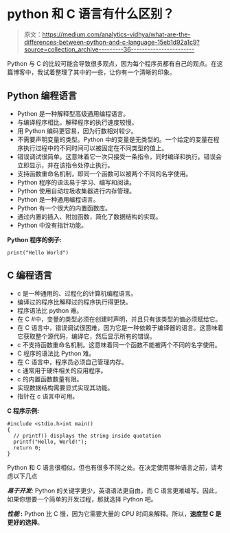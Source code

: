 # python 和 C 语言有什么区别？

> 原文：<https://medium.com/analytics-vidhya/what-are-the-differences-between-python-and-c-language-15eb1d92a1c9?source=collection_archive---------36----------------------->

Python 与 C 的比较可能会导致很多观点，因为每个程序员都有自己的观点。在这篇博客中，我试着整理了其中的一些，让你有一个清晰的印象。

## **Python 编程语言**

*   Python 是一种解释型高级通用编程语言。
*   与编译程序相比，解释程序的执行速度较慢。
*   用 Python 编码更容易，因为行数相对较少。
*   不需要声明变量的类型。Python 中的变量是无类型的。一个给定的变量在程序执行过程中的不同时间可以被固定在不同类型的值上。
*   错误调试很简单。这意味着它一次只接受一条指令，同时编译和执行。错误会立即显示，并在该指令处停止执行。
*   支持函数重命名机制，即同一个函数可以被两个不同的名字使用。
*   Python 程序的语法易于学习、编写和阅读。
*   Python 使用自动垃圾收集器进行内存管理。
*   Python 是一种通用编程语言。
*   Python 有一个很大的内置函数库。
*   通过内置的插入、附加函数，简化了数据结构的实现。
*   Python 中没有指针功能。

**Python 程序的例子:**

```
print("Hello World")
```

## **C 编程语言**

*   c 是一种通用的、过程化的计算机编程语言。
*   编译过的程序比解释过的程序执行得更快。
*   程序语法比 python 难。
*   在 C #中，变量的类型必须在创建时声明，并且只有该类型的值必须赋给它。
*   在 C 语言中，错误调试很困难，因为它是一种依赖于编译器的语言。这意味着它获取整个源代码，编译它，然后显示所有的错误。
*   c 不支持函数重命名机制。这意味着同一个函数不能被两个不同的名字使用。
*   C 程序的语法比 Python 难。
*   在 C 语言中，程序员必须自己管理内存。
*   c 通常用于硬件相关的应用程序。
*   c 的内置函数数量有限。
*   实现数据结构需要显式实现其功能。
*   指针在 c 语言中可用。

**C 程序示例:**

```
#include <stdio.h>int main()
{
  // printf() displays the string inside quotation
  printf("Hello, World!");
  return 0;
}
```

Python 和 C 语言很相似，但也有很多不同之处。在决定使用哪种语言之前，请考虑以下几点

***易于开发:*** Python 的关键字更少，英语语法更自由，而 C 语言更难编写。因此，如果你想要一个简单的开发过程，那就选择 Python 吧。

***性能* :** Python 比 C 慢，因为它需要大量的 CPU 时间来解释。所以，**速度型 C 是更好的选择**。